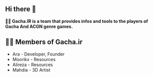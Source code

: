 ## Hi there 👋

**🙋‍♀️ Gacha.IR is a team that provides infos and tools to the players of Gacha And ACGN genre games.**

## 👩‍💻 Members of Gacha.ir

* Ara - Developer, Founder
* Moorikx - Resources
* Alireza - Resources
* Mahdia  - 3D Artist
